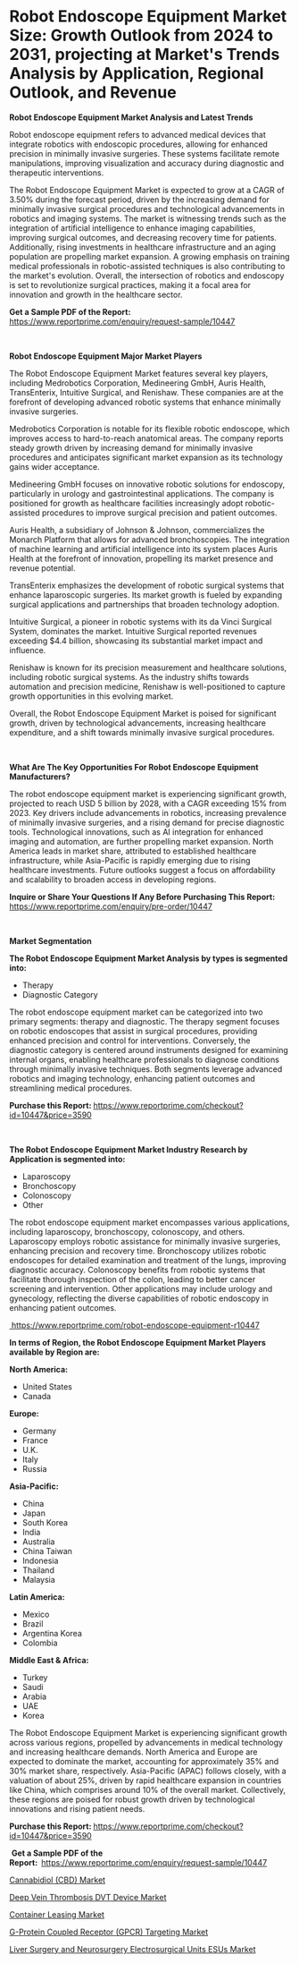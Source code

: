 <p><h1>Robot Endoscope Equipment Market Size: Growth Outlook from 2024 to 2031, projecting at Market's Trends Analysis by Application, Regional Outlook, and Revenue</h1></p><p><strong>Robot Endoscope Equipment Market Analysis and Latest Trends</strong></p>
<p><p>Robot endoscope equipment refers to advanced medical devices that integrate robotics with endoscopic procedures, allowing for enhanced precision in minimally invasive surgeries. These systems facilitate remote manipulations, improving visualization and accuracy during diagnostic and therapeutic interventions.</p><p>The Robot Endoscope Equipment Market is expected to grow at a CAGR of 3.50% during the forecast period, driven by the increasing demand for minimally invasive surgical procedures and technological advancements in robotics and imaging systems. The market is witnessing trends such as the integration of artificial intelligence to enhance imaging capabilities, improving surgical outcomes, and decreasing recovery time for patients. Additionally, rising investments in healthcare infrastructure and an aging population are propelling market expansion. A growing emphasis on training medical professionals in robotic-assisted techniques is also contributing to the market's evolution. Overall, the intersection of robotics and endoscopy is set to revolutionize surgical practices, making it a focal area for innovation and growth in the healthcare sector.</p></p>
<p><strong>Get a Sample PDF of the Report:&nbsp;</strong> <a href="https://www.reportprime.com/enquiry/request-sample/10447?utm_campaign=84&utm_medium=2&utm_source=Github&utm_content=ia&utm_term=28112024&utm_id=robot-endoscope-equipment">https://www.reportprime.com/enquiry/request-sample/10447</a></p>
<p>&nbsp;</p>
<p><strong>Robot Endoscope Equipment Major Market Players</strong></p>
<p><p>The Robot Endoscope Equipment Market features several key players, including Medrobotics Corporation, Medineering GmbH, Auris Health, TransEnterix, Intuitive Surgical, and Renishaw. These companies are at the forefront of developing advanced robotic systems that enhance minimally invasive surgeries.</p><p>Medrobotics Corporation is notable for its flexible robotic endoscope, which improves access to hard-to-reach anatomical areas. The company reports steady growth driven by increasing demand for minimally invasive procedures and anticipates significant market expansion as its technology gains wider acceptance.</p><p>Medineering GmbH focuses on innovative robotic solutions for endoscopy, particularly in urology and gastrointestinal applications. The company is positioned for growth as healthcare facilities increasingly adopt robotic-assisted procedures to improve surgical precision and patient outcomes.</p><p>Auris Health, a subsidiary of Johnson & Johnson, commercializes the Monarch Platform that allows for advanced bronchoscopies. The integration of machine learning and artificial intelligence into its system places Auris Health at the forefront of innovation, propelling its market presence and revenue potential.</p><p>TransEnterix emphasizes the development of robotic surgical systems that enhance laparoscopic surgeries. Its market growth is fueled by expanding surgical applications and partnerships that broaden technology adoption. </p><p>Intuitive Surgical, a pioneer in robotic systems with its da Vinci Surgical System, dominates the market. Intuitive Surgical reported revenues exceeding $4.4 billion, showcasing its substantial market impact and influence. </p><p>Renishaw is known for its precision measurement and healthcare solutions, including robotic surgical systems. As the industry shifts towards automation and precision medicine, Renishaw is well-positioned to capture growth opportunities in this evolving market.</p><p>Overall, the Robot Endoscope Equipment Market is poised for significant growth, driven by technological advancements, increasing healthcare expenditure, and a shift towards minimally invasive surgical procedures.</p></p>
<p>&nbsp;</p>
<p><strong>What Are The Key Opportunities For Robot Endoscope Equipment Manufacturers?</strong></p>
<p><p>The robot endoscope equipment market is experiencing significant growth, projected to reach USD 5 billion by 2028, with a CAGR exceeding 15% from 2023. Key drivers include advancements in robotics, increasing prevalence of minimally invasive surgeries, and a rising demand for precise diagnostic tools. Technological innovations, such as AI integration for enhanced imaging and automation, are further propelling market expansion. North America leads in market share, attributed to established healthcare infrastructure, while Asia-Pacific is rapidly emerging due to rising healthcare investments. Future outlooks suggest a focus on affordability and scalability to broaden access in developing regions.</p></p>
<p><strong>Inquire or Share Your Questions If Any Before Purchasing This Report:</strong> <a href="https://www.reportprime.com/enquiry/pre-order/10447?utm_campaign=84&utm_medium=2&utm_source=Github&utm_content=ia&utm_term=28112024&utm_id=robot-endoscope-equipment">https://www.reportprime.com/enquiry/pre-order/10447</a></p>
<p>&nbsp;</p>
<p><strong>Market Segmentation</strong></p>
<p><strong>The Robot Endoscope Equipment Market Analysis by types is segmented into:</strong></p>
<p><ul><li>Therapy</li><li>Diagnostic Category</li></ul></p>
<p><p>The robot endoscope equipment market can be categorized into two primary segments: therapy and diagnostic. The therapy segment focuses on robotic endoscopes that assist in surgical procedures, providing enhanced precision and control for interventions. Conversely, the diagnostic category is centered around instruments designed for examining internal organs, enabling healthcare professionals to diagnose conditions through minimally invasive techniques. Both segments leverage advanced robotics and imaging technology, enhancing patient outcomes and streamlining medical procedures.</p></p>
<p><strong>Purchase this Report:&nbsp;</strong><a href="https://www.reportprime.com/checkout?id=10447&price=3590&utm_campaign=84&utm_medium=2&utm_source=Github&utm_content=ia&utm_term=28112024&utm_id=robot-endoscope-equipment">https://www.reportprime.com/checkout?id=10447&price=3590</a></p>
<p>&nbsp;</p>
<p><strong>The Robot Endoscope Equipment Market Industry Research by Application is segmented into:</strong></p>
<p><ul><li>Laparoscopy</li><li>Bronchoscopy</li><li>Colonoscopy</li><li>Other</li></ul></p>
<p><p>The robot endoscope equipment market encompasses various applications, including laparoscopy, bronchoscopy, colonoscopy, and others. Laparoscopy employs robotic assistance for minimally invasive surgeries, enhancing precision and recovery time. Bronchoscopy utilizes robotic endoscopes for detailed examination and treatment of the lungs, improving diagnostic accuracy. Colonoscopy benefits from robotic systems that facilitate thorough inspection of the colon, leading to better cancer screening and intervention. Other applications may include urology and gynecology, reflecting the diverse capabilities of robotic endoscopy in enhancing patient outcomes.</p></p>
<p><a href="https://www.reportprime.com/robot-endoscope-equipment-r10447?utm_campaign=84&utm_medium=2&utm_source=Github&utm_content=ia&utm_term=28112024&utm_id=robot-endoscope-equipment">&nbsp;https://www.reportprime.com/robot-endoscope-equipment-r10447</a></p>
<p><strong>In terms of Region, the Robot Endoscope Equipment Market Players available by Region are:</strong></p>
<p>
    <p> <strong> North America: </strong>
        <ul>
            <li>United States</li>
            <li>Canada</li>
        </ul>
        </p> 
    <p> <strong> Europe: </strong>
        <ul>
            <li>Germany</li>
            <li>France</li>
            <li>U.K.</li>
            <li>Italy</li>
            <li>Russia</li>
        </ul>
        </p> 
    <p> <strong> Asia-Pacific: </strong>
        <ul>
            <li>China</li>
            <li>Japan</li>
            <li>South Korea</li>
            <li>India</li>
            <li>Australia</li>
            <li>China Taiwan</li>
            <li>Indonesia</li>
            <li>Thailand</li>
            <li>Malaysia</li>
        </ul>
        </p> 
    <p> <strong> Latin America: </strong>
        <ul>
            <li>Mexico</li>
            <li>Brazil</li>
            <li>Argentina Korea</li>
            <li>Colombia</li>
        </ul>
        </p> 
    <p> <strong> Middle East & Africa: </strong>
        <ul>
            <li>Turkey</li>
            <li>Saudi</li>
            <li>Arabia</li>
            <li>UAE</li>
            <li>Korea</li>
        </ul>
    </p>
    </p>
<p><p>The Robot Endoscope Equipment Market is experiencing significant growth across various regions, propelled by advancements in medical technology and increasing healthcare demands. North America and Europe are expected to dominate the market, accounting for approximately 35% and 30% market share, respectively. Asia-Pacific (APAC) follows closely, with a valuation of about 25%, driven by rapid healthcare expansion in countries like China, which comprises around 10% of the overall market. Collectively, these regions are poised for robust growth driven by technological innovations and rising patient needs.</p></p>
<p><strong>Purchase this Report: </strong><a href="https://www.reportprime.com/checkout?id=10447&price=3590&utm_campaign=84&utm_medium=2&utm_source=Github&utm_content=ia&utm_term=28112024&utm_id=robot-endoscope-equipment">https://www.reportprime.com/checkout?id=10447&price=3590</a></p>
<p>&nbsp;<strong>Get a Sample PDF of the Report:&nbsp;&nbsp;</strong><a href="https://www.reportprime.com/enquiry/request-sample/10447?utm_campaign=84&utm_medium=2&utm_source=Github&utm_content=ia&utm_term=28112024&utm_id=robot-endoscope-equipment">https://www.reportprime.com/enquiry/request-sample/10447</a></p>
<p><strong></strong></p>
<p><p><a href="https://issuu.com/reportprime-2/docs/cannabidiol-cbd-market-size-2030.pp_3c1585cc0fcb62?utm_campaign=84&utm_medium=2&utm_source=Github&utm_content=ia&utm_term=28112024&utm_id=robot-endoscope-equipment">Cannabidiol (CBD) Market</a></p><p><a href="https://github.com/jontyhinseyxe/Market-Research-Report-List-1/blob/main/deep-vein-thrombosis-dvt-device-market.md?utm_campaign=84&utm_medium=2&utm_source=Github&utm_content=ia&utm_term=28112024&utm_id=robot-endoscope-equipment">Deep Vein Thrombosis DVT Device Market</a></p><p><a href="https://www.linkedin.com/pulse/size-estimationof-container-leasing-market-forecast-ofthe-growth-pqy1c?utm_campaign=84&utm_medium=2&utm_source=Github&utm_content=ia&utm_term=28112024&utm_id=robot-endoscope-equipment">Container Leasing Market</a></p><p><a href="https://issuu.com/reportprime-2/docs/g-protein-coupled-receptor-gpcr-tar_340c632a8ae047?utm_campaign=84&utm_medium=2&utm_source=Github&utm_content=ia&utm_term=28112024&utm_id=robot-endoscope-equipment">G-Protein Coupled Receptor (GPCR) Targeting Market</a></p><p><a href="https://github.com/AngelaWalsh696/Market-Research-Report-List-1/blob/main/liver-surgery-and-neurosurgery-electrosurgical-units-esus-market.md?utm_campaign=84&utm_medium=2&utm_source=Github&utm_content=ia&utm_term=28112024&utm_id=robot-endoscope-equipment">Liver Surgery and Neurosurgery Electrosurgical Units ESUs Market</a></p></p>